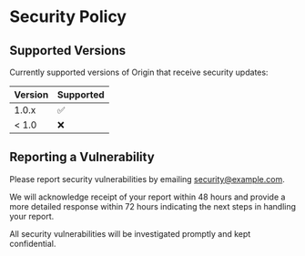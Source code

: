 # Security Policy

## Supported Versions
Currently supported versions of Origin that receive security updates:

| Version | Supported          |
| ------- | ------------------ |
| 1.0.x   | :white_check_mark: |
| < 1.0   | :x:                |

## Reporting a Vulnerability

Please report security vulnerabilities by emailing security@example.com. 

We will acknowledge receipt of your report within 48 hours and provide a more detailed response within 72 hours indicating the next steps in handling your report.

All security vulnerabilities will be investigated promptly and kept confidential.
